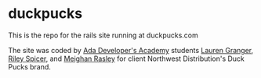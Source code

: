 # duckpucks

This is the repo for the rails site running at duckpucks.com

The site was coded by [Ada Developer's Academy](https://github.com/Ada-C4) students [Lauren Granger](https://github.com/lgranger), [Riley Spicer](https://github.com/rileyrileyrose), and [Meighan Rasley](https://github.com/knaydee) for client Northwest Distribution's Duck Pucks brand.
